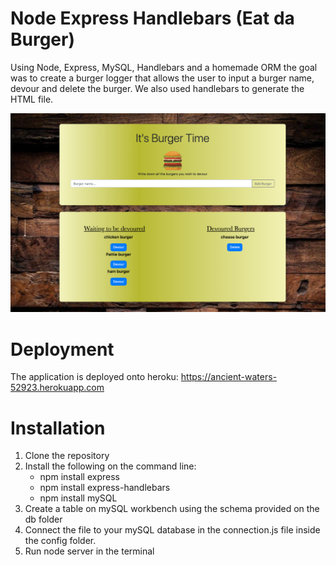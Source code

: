 # Node Express Handlebars (Eat da Burger)

Using Node, Express, MySQL, Handlebars and a homemade ORM the goal was to create a burger logger that allows the user to input a burger name, devour and delete the burger. We also used handlebars to generate the HTML file.

![screenshot](./public/assets/img/burgerScreenshot.png)

# Deployment
The application is deployed onto heroku: 
https://ancient-waters-52923.herokuapp.com

# Installation
1. Clone the repository
2. Install the following on the command line: 
   * npm install express
   * npm install express-handlebars
   * npm install mySQL
3. Create a table on mySQL workbench using the schema provided on the db folder
4. Connect the file to your mySQL database in the connection.js file inside the config folder.
5. Run node server in the terminal
